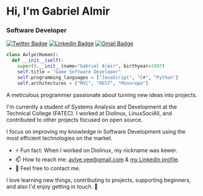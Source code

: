 # Hi, I'm Gabriel Almir

### Software Developer

[![Twitter Badge](https://img.shields.io/badge/-@avlyev-00a1f4?style=flat-square&labelColor=ab0387&logo=twitter&logoColor=white&link=https://twitter.com/avlyev)](https://twitter.com/avlyev)
[![Linkedin Badge](https://img.shields.io/badge/-avlye-00a1f4?style=flat-square&labelColor=ab0387&logo=Linkedin&logoColor=white&link=https://www.linkedin.com/in/avlye/)](https://www.linkedin.com/in/avlye/) 
[![Gmail Badge](https://img.shields.io/badge/-avlye.vee@gmail.com-00a1f4?style=flat-square&logo=Gmail&labelColor=ab0387&logoColor=white&link=mailto:avlye.vee@gmail.com)](mailto:avlye.vee@gmail.com)

```python
class Avlye(Human):
  def __init__(self):
    super().__init__(name="Gabriel Almir", birthyear=1997)
    self.title = "Game Software Developer"
    self.programming_languages = ["JavaScript", "C#", "Python"]
    self.architectures = ["MVC", "REST", "Monorepo"]    
```

A meticulous programmer passionate about turning new ideas into projects.

I'm currently a student of Systems Analysis and Development at the Technical College (FATEC). 
I worked at Diolinux, LinuxSociAll, and contributed to other projects focused on open source.

I focus on improving my knowledge in Software Development using the most efficient technologies on the market.

[comment]: <> (- 🌱 Learning: React Native)
- ⚡ Fun fact: When I worked on Diolinux, my nickname was kewer.
- 📫 How to reach me: [avlye.vee@gmail.com](mailto:avlye.me@gmail.com) & [my Linkedin profile](https://www.linkedin.com/in/avlye/).
- 💬 Feel free to contact me.

I love learning new things, contributing to projects, supporting beginners, and also I'd enjoy getting in touch. 💬 


